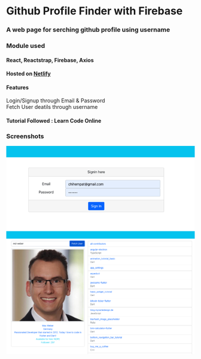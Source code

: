 # Github Profile Finder with Firebase

### A web page for serching github profile using username

### Module used
#### React, Reactstrap, Firebase, Axios

#### Hosted on [Netlify](https://github-finder-rjs.netlify.app)

#### Features
Login/Signup through Email & Password<br>
Fetch User deatils through username


#### Tutorial Followed : Learn Code Online

### Screenshots
![Login](./public/ss.png)
![Fetch](./public/ss2.png)